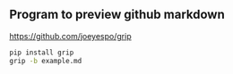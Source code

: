 ## Program to preview github markdown

https://github.com/joeyespo/grip

``` sh
pip install grip
grip -b example.md
```

